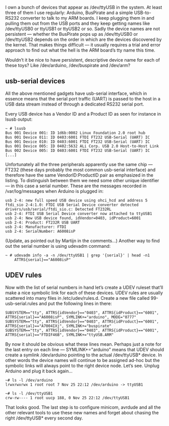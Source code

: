 I own a bunch of devices that appear as /dev/ttyUSB<something> in the system. At least three of them I use regularly: Arduino, BusPirate and a simple USB-to-RS232 converter to talk to my ARM boards. I keep plugging them in and pulling them out from the USB ports and they keep getting names like /dev/ttyUSB0 or ttyUSB1 or ttyUSB2 or so. Sadly the device names are not persistent — whether the BusPirate pops up as /dev/ttyUSB0 or /dev/ttyUSB2 depends on the order in which are the devices discovered by the kernel. That makes things difficult — it usually requires a trial and error approach to find out what the hell is the ARM board’s tty name this time.

Wouldn’t it be nice to have persistent, descriptive device name for each of these toys? Like /dev/arduino, /dev/buspirate and /dev/arm?

## usb-serial devices

All the above mentioned gadgets have usb-serial interface, which in essence means that the serial port traffic (UART) is passed to the host in a USB data stream instead of through a dedicated RS232 serial port.

Every USB device has a Vendor ID and a Product ID as seen for instance in lsusb output:

    ~ # lsusb
    Bus 001 Device 001: ID 1d6b:0002 Linux Foundation 2.0 root hub
    Bus 001 Device 011: ID 0403:6001 FTDI FT232 USB-Serial (UART) IC
    Bus 001 Device 010: ID 0403:6001 FTDI FT232 USB-Serial (UART) IC
    Bus 001 Device 005: ID 0402:5632 ALi Corp. USB 2.0 Host-to-Host Link
    Bus 002 Device 005: ID 0403:6001 FTDI FT232 USB-Serial (UART) IC
    [...]
Unfortunately all the three peripherals apparently use the same chip — FT232 (these days probably the most common usb-serial interface) and therefore have the same VendorID:ProductID pair as emphasized in the listing. To distinguish between them we need some other unique identifier — in this case a serial number. These are the messages recorded in /var/log/messages when Arduino is plugged in:

    usb 2-4: new full speed USB device using ohci_hcd and address 5
    ftdi_sio 2-4:1.0: FTDI USB Serial Device converter detected
    drivers/usb/serial/ftdi_sio.c: Detected FT232RL
    usb 2-4: FTDI USB Serial Device converter now attached to ttyUSB1
    usb 2-4: New USB device found, idVendor=0403, idProduct=6001
    usb 2-4: Product: FT232R USB UART
    usb 2-4: Manufacturer: FTDI
    usb 2-4: SerialNumber: A6008isP
(Update, as pointed out by Martijn in the comments…) Another way to find out the serial number is using udevadm command:

    ~ # udevadm info -a -n /dev/ttyUSB1 | grep '{serial}' | head -n1
        ATTRS{serial}=="A6008isP"
## UDEV rules

Now with the list of serial numbers in hand let’s create a UDEV ruleset that’ll make a nice symbolic link for each of these devices. UDEV rules are usually scattered into many files in /etc/udev/rules.d. Create a new file called 99-usb-serial.rules and put the following lines in there:

    SUBSYSTEM=="tty", ATTRS{idVendor}=="0403", ATTRS{idProduct}=="6001", ATTRS{serial}=="A6008isP", SYMLINK+="arduino", MODE="0777"
    SUBSYSTEM=="tty", ATTRS{idVendor}=="0403", ATTRS{idProduct}=="6001", ATTRS{serial}=="A7004IXj", SYMLINK+="buspirate"
    SUBSYSTEM=="tty", ATTRS{idVendor}=="0403", ATTRS{idProduct}=="6001", ATTRS{serial}=="FTDIF46B", SYMLINK+="ttyUSB.ARM"
By now it should be obvious what these lines mean. Perhaps just a note for the last entry on each line — SYMLINK+="arduino" means that UDEV should create a symlink /dev/arduino pointing to the actual /dev/ttyUSB* device. In other words the device names will continue to be assigned ad-hoc but the symbolic links will always point to the right device node. Let’s see. Unplug Arduino and plug it back again…

    ~# ls -l /dev/arduino
    lrwxrwxrwx 1 root root 7 Nov 25 22:12 /dev/arduino -> ttyUSB1

    ~# ls -l /dev/ttyUSB1
    crw-rw---- 1 root uucp 188, 0 Nov 25 22:12 /dev/ttyUSB1
That looks good. The last step is to configure minicom, avrdude and all the other relevant tools to use these new names and forget about chasing the right /dev/ttyUSB* every second day.
